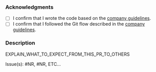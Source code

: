 ### Acknowledgments

- [ ] I confirm that I wrote the code based on the [company guidelines](https://github.com/0x4447/0x4447_the_library/tree/development/Blueprints/programmer#coding-style).
- [ ] I confirm that I followed the Git flow described in the [company guidelines](https://github.com/0x4447/0x4447_the_library/tree/development/Blueprints/programmer#how-to-work-with-github).

### Description

EXPLAIN_WHAT_TO_EXPECT_FROM_THIS_PR_TO_OTHERS

Issue(s): #NR, #NR, ETC...
